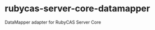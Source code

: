 rubycas-server-core-datamapper
==============================

DataMapper adapter for RubyCAS Server Core
